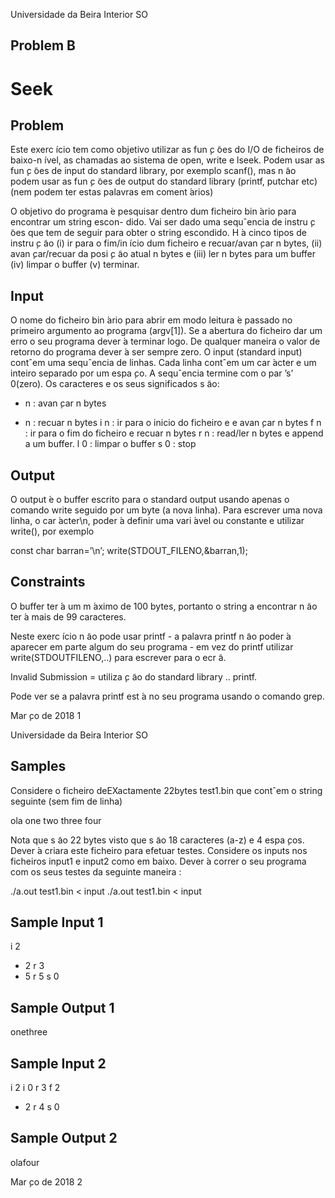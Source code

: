Universidade da Beira Interior SO

## Problem B

# Seek

## Problem

Este exerc ́ıcio tem como objetivo utilizar as fun ̧c ̃oes do I/O de ficheiros de baixo-n ́ıvel, as chamadas
ao sistema de open, write e lseek.
Podem usar as fun ̧c ̃oes de input do standard library, por exemplo scanf(), mas n ̃ao podem usar
as fun ̧c ̃oes de output do standard library (printf, putchar etc) (nem podem ter estas palavras em
coment ́arios)

O objetivo do programa ́e pesquisar dentro dum ficheiro bin ́ario para encontrar um string escon-
dido. Vai ser dado uma sequˆencia de instru ̧c ̃oes que tem de seguir para obter o string escondido.
H ́a cinco tipos de instru ̧c ̃ao (i) ir para o fim/in ́ıcio dum ficheiro e recuar/avan ̧car n bytes, (ii)
avan ̧car/recuar da posi ̧c ̃ao atual n bytes e (iii) ler n bytes para um buffer (iv) limpar o buffer (v)
terminar.

## Input

O nome do ficheiro bin ́ario para abrir em modo leitura ́e passado no primeiro argumento ao
programa (argv[1]). Se a abertura do ficheiro dar um erro o seu programa dever ́a terminar logo.
De qualquer maneira o valor de retorno do programa dever ́a ser sempre zero.
O input (standard input) contˆem uma sequˆencia de linhas. Cada linha contˆem um car ́acter e
um inteiro separado por um espa ̧co. A sequˆencia termine com o par ’s’ 0(zero). Os caracteres e
os seus significados s ̃ao:

+ n : avan ̧car n bytes

- n : recuar n bytes
i n : ir para o inicio do ficheiro e e avan ̧car n bytes
f n : ir para o fim do ficheiro e recuar n bytes
r n : read/ler n bytes e append a um buffer.
l 0 : limpar o buffer
s 0 : stop

## Output

O output ́e o buffer escrito para o standard output usando apenas o comando write seguido por
um byte (a nova linha).
Para escrever uma nova linha, o car ́acter\n, poder ́a definir uma vari ́avel ou constante e utilizar
write(), por exemplo

const char barran=’\n’;
write(STDOUT_FILENO,&barran,1);

## Constraints

O buffer ter ́a um m ́aximo de 100 bytes, portanto o string a encontrar n ̃ao ter ́a mais de 99 caracteres.

Neste exerc ́ıcio n ̃ao pode usar printf - a palavra printf n ̃ao poder ́a aparecer em parte algum do seu
programa - em vez do printf utilizar write(STDOUTFILENO,..) para escrever para o ecr ̃a.

Invalid Submission = utiliza ̧c ̃ao do standard library .. printf.

Pode ver se a palavra printf est ́a no seu programa usando o comando grep.

Mar ̧co de 2018 1


Universidade da Beira Interior SO

## Samples

Considere o ficheiro deEXactamente 22bytes test1.bin que contˆem o string seguinte (sem fim
de linha)

ola one two three four

Nota que s ̃ao 22 bytes visto que s ̃ao 18 caracteres (a-z) e 4 espa ̧cos. Dever ́a criara este ficheiro
para efetuar testes.
Considere os inputs nos ficheiros input1 e input2 como em baixo.
Dever ́a correr o seu programa com os seus testes da seguinte maneira :

./a.out test1.bin < input
./a.out test1.bin < input

## Sample Input 1

i 2
+ 2
r 3
+ 5
r 5
s 0

## Sample Output 1

onethree

## Sample Input 2

i 2
i 0
r 3
f 2

- 2
r 4
s 0

## Sample Output 2

olafour

Mar ̧co de 2018 2


